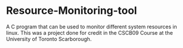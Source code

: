 # Resource-Monitoring-tool
A C program that can be used to monitor different system resources in linux.
This was a project done for credit in the CSCB09 Course at the University of Toronto Scarborough.
